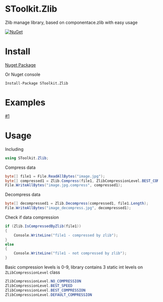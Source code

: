 # SToolkit.Zlib
Zlib manage library, based on componentace.zlib with easy usage

[![NuGet](https://img.shields.io/nuget/v/SToolkit.Zlib.svg)](https://www.nuget.org/packages/SToolkit.Zlib/)
# Install
[Nuget Package](https://www.nuget.org/packages/SToolkit.Zlib/)

Or Nuget console
```
Install-Package SToolkit.Zlib
```
# Examples
[#1](https://github.com/StarDevSTD/SToolkit.Zlib/blob/master/SToolkit.Zlib.Demo/Program.cs)
# Usage
Including
```C#
using SToolkit.Zlib;
```
Compress data
```C#
byte[] file1 = File.ReadAllBytes("image.jpg");
byte[] compressed1 = Zlib.Compress(file1, ZlibCompressionLevel.BEST_COMPRESSION);
File.WriteAllBytes("image.jpg.compress", compressed1);
```
Decompress data
```C#
byte[] decompressed1 = Zlib.Decompress(compressed1, file1.Length);
File.WriteAllBytes("image_decompress.jpg", decompressed1);
```
Check if data compression
```C#
if (Zlib.IsCompressedByZlib(file1))
{
    Console.WriteLine("file1 - compressed by zlib");
}
else
{
    Console.WriteLine("file1 - not compressed by zlib");
}
```
Basic compression levels is 0-9, library contains 3 static int levels on ```ZLibCompressionLevel``` class
```C#
ZlibCompressionLevel.NO_COMPRESSION
ZlibCompressionLevel.BEST_SPEED
ZlibCompressionLevel.BEST_COMPRESSION
ZlibCompressionLevel.DEFAULT_COMPRESSION
```
